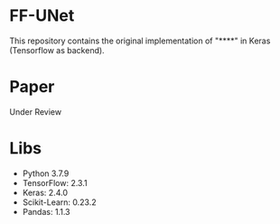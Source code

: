 # FF-UNet

This repository contains the original implementation of "****" in Keras (Tensorflow as backend).

# Paper

Under Review

# Libs

- Python 3.7.9
- TensorFlow: 2.3.1
- Keras: 2.4.0
- Scikit-Learn: 0.23.2
- Pandas: 1.1.3
